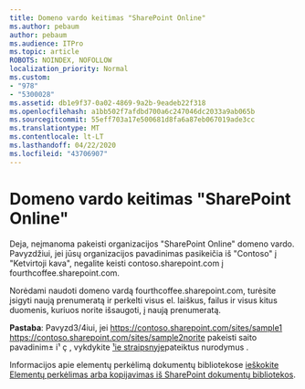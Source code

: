 ```yaml
---
title: Domeno vardo keitimas "SharePoint Online"
ms.author: pebaum
author: pebaum
ms.audience: ITPro
ms.topic: article
ROBOTS: NOINDEX, NOFOLLOW
localization_priority: Normal
ms.custom:
- "978"
- "5300028"
ms.assetid: db1e9f37-0a02-4869-9a2b-9eadeb22f318
ms.openlocfilehash: a1bb502f7afdbd700a6c247046dc2033a9ab065b
ms.sourcegitcommit: 55eff703a17e500681d8fa6a87eb067019ade3cc
ms.translationtype: MT
ms.contentlocale: lt-LT
ms.lasthandoff: 04/22/2020
ms.locfileid: "43706907"
---
```

# <a name="change-domain-name-in-sharepoint-online"></a>Domeno vardo keitimas "SharePoint Online"

Deja, neįmanoma pakeisti organizacijos "SharePoint Online" domeno vardo. Pavyzdžiui, jei jūsų organizacijos pavadinimas pasikeičia iš "Contoso" į "Ketvirtoji kava", negalite keisti contoso.sharepoint.com į fourthcoffee.sharepoint.com.
  
Norėdami naudoti domeno vardą fourthcoffee.sharepoint.com, turėsite įsigyti naują prenumeratą ir perkelti visus el. laiškus, failus ir visus kitus duomenis, kuriuos norite išsaugoti, į naują prenumeratą.
  
 **Pastaba**: Pavyzd3/4iui, jei https://contoso.sharepoint.com/sites/sample1 https://contoso.sharepoint.com/sites/sample2norite pakeisti saito pavadinim± i¹ ç , vykdykite [¹ie straipsnyje](https://docs.microsoft.com/sharepoint/change-site-address)pateiktus nurodymus . 
  
Informacijos apie elementų perkėlimą dokumentų bibliotekose [ieškokite Elementų perkėlimas arba kopijavimas iš SharePoint dokumentų bibliotekos](https://go.microsoft.com/fwlink/?linkid=2025831).
  